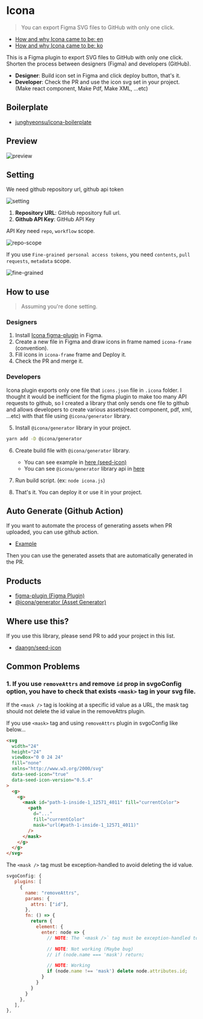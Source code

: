 # Icona

> You can export Figma SVG files to GitHub with only one click.

- [How and why Icona came to be: en](https://junghyeonsu.com/en/posts/quickly-apply-icons-that-exist-in-figma-to-your-dev-team/)
- [How and why Icona came to be: ko](https://junghyeonsu.com/posts/quickly-apply-icons-that-exist-in-figma-to-your-dev-team/)

This is a Figma plugin to export SVG files to GitHub with only one click.
Shorten the process between designers (Figma) and developers (GitHub).

- **Designer**: Build icon set in Figma and click deploy button, that's it.
- **Developer**: Check the PR and use the icon svg set in your project. (Make react component, Make Pdf, Make XML, ...etc)

## Boilerplate

- [junghyeonsu/icona-boilerplate](https://github.com/junghyeonsu/icona-boilerplate)

## Preview

![preview](./images/preview.png)

## Setting

We need github repository url, github api token

![setting](./images/setting.png)

1. **Repository URL**: GitHub repository full url.
2. **Github API Key**: GitHub API Key

API Key need `repo`, `workflow` scope.

![repo-scope](./images/repo-scope.png)

If you use `Fine-grained personal access tokens`, you need `contents`, `pull requests`, `metadata` scope.

![fine-grained](./images/fine-grained.png)

## How to use

> Assuming you're done setting.

### Designers

1. Install [Icona figma-plugin](https://www.figma.com/community/plugin/1246320822364150095) in Figma.
2. Create a new file in Figma and draw icons in frame named `icona-frame` (convention).
3. Fill icons in `icona-frame` frame and Deploy it.
4. Check the PR and merge it.

### Developers

Icona plugin exports only one file that `icons.json` file in `.icona` folder.
I thought it would be inefficient for the figma plugin to make too many API requests to github,
so I created a library that only sends one file to github and allows developers to create various assets(react component, pdf, xml, ...etc) with that file using `@icona/generator` library.

5. Install `@icona/generator` library in your project.

```bash
yarn add -D @icona/generator
```

6. Create build file with `@icona/generator` library.

   - You can see example in [here (seed-icon)](https://github.com/daangn/seed-icon/blob/main/icona.js)
   - You can see `@icona/generator` library api in [here](https://github.com/daangn/icona/tree/main/packages/icona-generator)

7. Run build script. (ex: `node icona.js`)
8. That's it. You can deploy it or use it in your project.

## Auto Generate (Github Action)

If you want to automate the process of generating assets when PR uploaded, you can use github action.

- [Example](https://github.com/daangn/seed-icon/blob/main/.github/workflows/icona-generate-svg-files.yml)

Then you can use the generated assets that are automatically generated in the PR.

## Products

- [figma-plugin (Figma Plugin)](https://github.com/daangn/icona/tree/main/packages/figma-plugin)
- [@icona/generator (Asset Generator)](https://github.com/daangn/icona/tree/main/packages/icona-generator)

## Where use this?

If you use this library, please send PR to add your project in this list.

- [daangn/seed-icon](https://github.com/daangn/seed-icon)

## Common Problems

### 1. If you use `removeAttrs` and remove `id` prop in svgoConfig option, you have to check that exists `<mask>` tag in your svg file.

If the `<mask />` tag is looking at a specific id value as a URL, the mask tag should not delete the id value in the removeAttrs plugin.

If you use `<mask>` tag and using `removeAttrs` plugin in svgoConfig like below...

```html
<svg
  width="24"
  height="24"
  viewBox="0 0 24 24"
  fill="none"
  xmlns="http://www.w3.org/2000/svg"
  data-seed-icon="true"
  data-seed-icon-version="0.5.4"
>
  <g>
    <g>
      <mask id="path-1-inside-1_12571_4011" fill="currentColor">
        <path
          d="..."
          fill="currentColor"
          mask="url(#path-1-inside-1_12571_4011)"
        />
      </mask>
    </g>
  </g>
</svg>
```

The `<mask />` tag must be exception-handled to avoid deleting the id value.

```js
svgoConfig: {
   plugins: [
     {
       name: "removeAttrs",
       params: {
         attrs: ["id"],
       },
       fn: () => {
         return {
           element: {
             enter: node => {
               // NOTE: The `<mask />` tag must be exception-handled to avoid deleting the id value.

               // NOTE: Not working (Maybe bug)
               // if (node.name === 'mask') return;

               // NOTE: Working
               if (node.name !== 'mask') delete node.attributes.id;
             }
           }
         }
       }
     },
   ],
},
```
